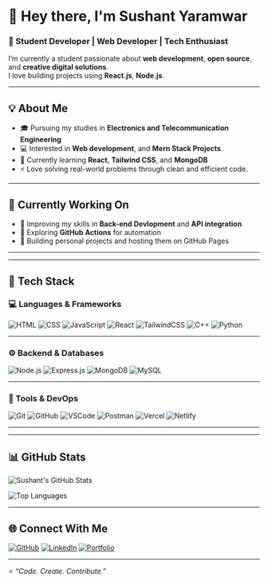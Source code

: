  # 👋 Hey there, I'm Sushant Yaramwar

### 🚀 Student Developer | Web Developer | Tech Enthusiast  

I’m currently a student passionate about **web development**, **open source**, and **creative digital solutions**.  
I love building projects using **React.js**, **Node.js**.

---

## 💡 About Me
- 🎓 Pursuing my studies in **Electronics and Telecommunication Engineering**  
- 💻 Interested in **Web development**, and **Mern Stack Projects**.  
- 🌱 Currently learning **React**, **Tailwind CSS**, and **MongoDB**
- ⚡ Love solving real-world problems through clean and efficient code.

---

## 🔭 Currently Working On
- 🔹 Improving my skills in **Back-end Devlopment** and **API integration**
- 🔹 Exploring **GitHub Actions** for automation
- 🔹 Building personal projects and hosting them on GitHub Pages

---

---

## 🧰 Tech Stack

### 💻 Languages & Frameworks
![HTML](https://img.shields.io/badge/HTML5-E34F26?style=for-the-badge&logo=html5&logoColor=white)
![CSS](https://img.shields.io/badge/CSS3-1572B6?style=for-the-badge&logo=css3&logoColor=white)
![JavaScript](https://img.shields.io/badge/JavaScript-F7DF1E?style=for-the-badge&logo=javascript&logoColor=black)
![React](https://img.shields.io/badge/React-20232A?style=for-the-badge&logo=react&logoColor=61DAFB)
![TailwindCSS](https://img.shields.io/badge/TailwindCSS-38B2AC?style=for-the-badge&logo=tailwind-css&logoColor=white)
![C++](https://img.shields.io/badge/C++-00599C?style=for-the-badge&logo=cplusplus&logoColor=white)
![Python](https://img.shields.io/badge/Python-3776AB?style=for-the-badge&logo=python&logoColor=white)

---

### ⚙️ Backend & Databases
![Node.js](https://img.shields.io/badge/Node.js-339933?style=for-the-badge&logo=node.js&logoColor=white)
![Express.js](https://img.shields.io/badge/Express.js-000000?style=for-the-badge&logo=express&logoColor=white)
![MongoDB](https://img.shields.io/badge/MongoDB-4EA94B?style=for-the-badge&logo=mongodb&logoColor=white)
![MySQL](https://img.shields.io/badge/MySQL-005C84?style=for-the-badge&logo=mysql&logoColor=white)

---

### 🧠 Tools & DevOps
![Git](https://img.shields.io/badge/Git-F05032?style=for-the-badge&logo=git&logoColor=white)
![GitHub](https://img.shields.io/badge/GitHub-181717?style=for-the-badge&logo=github&logoColor=white)
![VSCode](https://img.shields.io/badge/VS_Code-0078D4?style=for-the-badge&logo=visual-studio-code&logoColor=white)
![Postman](https://img.shields.io/badge/Postman-FF6C37?style=for-the-badge&logo=postman&logoColor=white)
![Vercel](https://img.shields.io/badge/Vercel-000000?style=for-the-badge&logo=vercel&logoColor=white)
![Netlify](https://img.shields.io/badge/Netlify-00C7B7?style=for-the-badge&logo=netlify&logoColor=white)

---


---

## 📊 GitHub Stats
![Sushant's GitHub Stats](https://github-readme-stats.vercel.app/api?username=ssyaramwar&show_icons=true&theme=tokyonight)

![Top Languages](https://github-readme-stats.vercel.app/api/top-langs/?username=ssyaramwar&layout=compact&theme=tokyonight)

---

## 🌐 Connect With Me
[![GitHub](https://img.shields.io/badge/GitHub-000000?style=for-the-badge&logo=github&logoColor=white)](https://github.com/ssyaramwar)
[![LinkedIn](https://img.shields.io/badge/LinkedIn-blue?style=for-the-badge&logo=linkedin)](your-linkedin-link)
[![Portfolio](https://img.shields.io/badge/Portfolio-000?style=for-the-badge&logo=vercel&logoColor=white)](your-portfolio-link)

---

⭐️ *“Code. Create. Contribute.”*  



